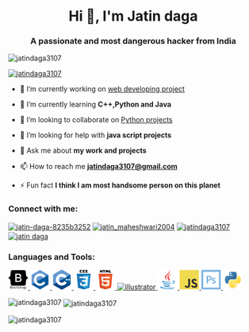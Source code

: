 <h1 align="center">Hi 👋, I'm Jatin daga</h1>
<h3 align="center">A passionate and most dangerous hacker from India</h3>

<p align="left"> <img src="https://komarev.com/ghpvc/?username=jatindaga3107&label=Profile%20views&color=0e75b6&style=flat" alt="jatindaga3107" /> </p>

<p align="left"> <a href="https://github.com/ryo-ma/github-profile-trophy"><img src="https://github-profile-trophy.vercel.app/?username=jatindaga3107" alt="jatindaga3107" /></a> </p>

- 🔭 I’m currently working on [web developing project](jatindaga3107.github.io/RealHomes)

- 🌱 I’m currently learning **C++,Python and Java**

- 👯 I’m looking to collaborate on [Python projects](jatindaga3107.github.io/python-project)

- 🤝 I’m looking for help with **java script projects**

- 💬 Ask me about **my work and projects**

- 📫 How to reach me **jatindaga3107@gmail.com**

- ⚡ Fun fact **I think I am most handsome person on this planet**

<h3 align="left">Connect with me:</h3>
<p align="left">
<a href="https://linkedin.com/in/jatin-daga-8235b3252" target="blank"><img align="center" src="https://raw.githubusercontent.com/rahuldkjain/github-profile-readme-generator/master/src/images/icons/Social/linked-in-alt.svg" alt="jatin-daga-8235b3252" height="30" width="40" /></a>
<a href="https://instagram.com/jatin_maheshwari2004" target="blank"><img align="center" src="https://raw.githubusercontent.com/rahuldkjain/github-profile-readme-generator/master/src/images/icons/Social/instagram.svg" alt="jatin_maheshwari2004" height="30" width="40" /></a>
<a href="https://www.hackerrank.com/jatindaga3107" target="blank"><img align="center" src="https://raw.githubusercontent.com/rahuldkjain/github-profile-readme-generator/master/src/images/icons/Social/hackerrank.svg" alt="jatindaga3107" height="30" width="40" /></a>
<a href="https://www.hackerearth.com/jatin daga" target="blank"><img align="center" src="https://raw.githubusercontent.com/rahuldkjain/github-profile-readme-generator/master/src/images/icons/Social/hackerearth.svg" alt="jatin daga" height="30" width="40" /></a>
</p>

<h3 align="left">Languages and Tools:</h3>
<p align="left"> <a href="https://getbootstrap.com" target="_blank" rel="noreferrer"> <img src="https://raw.githubusercontent.com/devicons/devicon/master/icons/bootstrap/bootstrap-plain-wordmark.svg" alt="bootstrap" width="40" height="40"/> </a> <a href="https://www.cprogramming.com/" target="_blank" rel="noreferrer"> <img src="https://raw.githubusercontent.com/devicons/devicon/master/icons/c/c-original.svg" alt="c" width="40" height="40"/> </a> <a href="https://www.w3schools.com/cpp/" target="_blank" rel="noreferrer"> <img src="https://raw.githubusercontent.com/devicons/devicon/master/icons/cplusplus/cplusplus-original.svg" alt="cplusplus" width="40" height="40"/> </a> <a href="https://www.w3schools.com/css/" target="_blank" rel="noreferrer"> <img src="https://raw.githubusercontent.com/devicons/devicon/master/icons/css3/css3-original-wordmark.svg" alt="css3" width="40" height="40"/> </a> <a href="https://www.w3.org/html/" target="_blank" rel="noreferrer"> <img src="https://raw.githubusercontent.com/devicons/devicon/master/icons/html5/html5-original-wordmark.svg" alt="html5" width="40" height="40"/> </a> <a href="https://www.adobe.com/in/products/illustrator.html" target="_blank" rel="noreferrer"> <img src="https://www.vectorlogo.zone/logos/adobe_illustrator/adobe_illustrator-icon.svg" alt="illustrator" width="40" height="40"/> </a> <a href="https://www.java.com" target="_blank" rel="noreferrer"> <img src="https://raw.githubusercontent.com/devicons/devicon/master/icons/java/java-original.svg" alt="java" width="40" height="40"/> </a> <a href="https://developer.mozilla.org/en-US/docs/Web/JavaScript" target="_blank" rel="noreferrer"> <img src="https://raw.githubusercontent.com/devicons/devicon/master/icons/javascript/javascript-original.svg" alt="javascript" width="40" height="40"/> </a> <a href="https://www.photoshop.com/en" target="_blank" rel="noreferrer"> <img src="https://raw.githubusercontent.com/devicons/devicon/master/icons/photoshop/photoshop-line.svg" alt="photoshop" width="40" height="40"/> </a> <a href="https://www.python.org" target="_blank" rel="noreferrer"> <img src="https://raw.githubusercontent.com/devicons/devicon/master/icons/python/python-original.svg" alt="python" width="40" height="40"/> </a> </p>

<p><img align="left" src="https://github-readme-stats.vercel.app/api/top-langs?username=jatindaga3107&show_icons=true&locale=en&layout=compact" alt="jatindaga3107" /></p>

<p>&nbsp;<img align="center" src="https://github-readme-stats.vercel.app/api?username=jatindaga3107&show_icons=true&locale=en" alt="jatindaga3107" /></p>

<p><img align="center" src="https://github-readme-streak-stats.herokuapp.com/?user=jatindaga3107&" alt="jatindaga3107" /></p>

